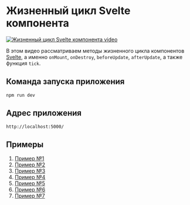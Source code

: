 # Жизненный цикл Svelte компонента

[![Жизненный цикл Svelte компонента video](https://img.youtube.com/vi/u-_pqJ9ARos/0.jpg)](https://youtu.be/u-_pqJ9ARos "Жизненный цикл Svelte компонента")

В этом видео рассматриваем методы жизненного цикла компонентов [Svelte](https://svelte.dev/), а именно `onMount`, `onDestroy`, `beforeUpdate`, `afterUpdate`, а также функция `tick`.

## Команда запуска приложения
`npm run dev`

## Адрес приложения
`http://localhost:5000/`

## Примеры

1. [Пример №1](code/svelte-todo-01)
2. [Пример №2](code/svelte-todo-02)
3. [Пример №3](code/svelte-todo-03)
4. [Пример №4](code/svelte-todo-04)
5. [Пример №5](code/svelte-todo-05)
6. [Пример №6](code/svelte-todo-06)
7. [Пример №7](code/svelte-todo-07)

